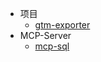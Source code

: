 

- 项目
  - [gtm-exporter](/projects/gtm-exporter.md)
- MCP-Server
  - [mcp-sql](/MCP-Server/mcp-sql.md)